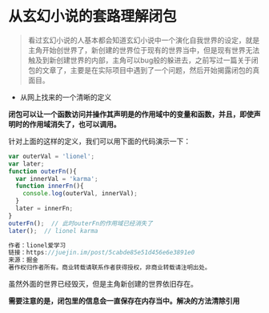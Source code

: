 # 从玄幻小说的套路理解闭包

> 看过玄幻小说的人基本都会知道玄幻小说中一个演化自我世界的设定，就是主角开始创世界了，新创建的世界位于现有的世界当中，但是现有世界无法触及到新创建世界的内部，主角可以bug般的躲进去，之前写过一篇关于闭包的文章了，主要是在实际项目中遇到了一个问题，然后开始揭露闭包的真面目。

* 从网上找来的一个清晰的定义

**闭包可以让一个函数访问并操作其声明是的作用域中的变量和函数，并且，即使声明时的作用域消失了，也可以调用。**

针对上面的这样的定义，我们可以用下面的代码演示一下：

```javascript
var outerVal = 'lionel';
var later;
function outerFn(){
  var innerVal = 'karma';
  function innerFn(){
    console.log(outerVal, innerVal);
  }
  later = innerFn;
}
outerFn();  // 此时outerFn的作用域已经消失了
later();  // lionel karma

作者：lionel爱学习
链接：https://juejin.im/post/5cabde85e51d456e6e3891e0
来源：掘金
著作权归作者所有。商业转载请联系作者获得授权，非商业转载请注明出处。
```

虽然外面的世界已经毁灭，但是主角新创建的世界依旧存在。

**需要注意的是，闭包里的信息会一直保存在内存当中。解决的方法清除引用**

